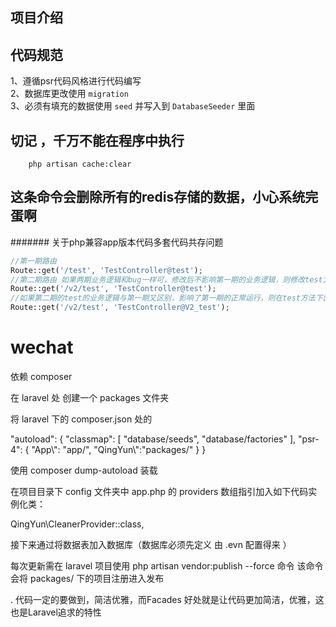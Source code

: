 

## 项目介绍


## 代码规范

1、遵循psr代码风格进行代码编写  
2、数据库更改使用 `migration`  
3、必须有填充的数据使用 `seed` 并写入到 `DatabaseSeeder` 里面

## 切记 ，千万不能在程序中执行
```shell
    php artisan cache:clear
```
## 这条命令会删除所有的redis存储的数据，小心系统完蛋啊

#######  关于php兼容app版本代码多套代码共存问题

```php
//第一期路由
Route::get('/test', 'TestController@test');
//第二期路由 如果两期业务逻辑和bug一样可，修改后不影响第一期的业务逻辑，则修改test方法
Route::get('/v2/test', 'TestController@test');
//如果第二期的test的业务逻辑与第一期又区别，影响了第一期的正常运行，则在test方法下面新建V2_test()方法
Route::get('/v2/test', 'TestController@V2_test');
```

# wechat
依赖 composer

在 laravel 处 创建一个 packages 文件夹

将 laravel 下的 composer.json 处的

"autoload": {
    "classmap": [
        "database/seeds",
        "database/factories"
    ],
    "psr-4": {
        "App\\": "app/",
        "QingYun\\":"packages/"
    }
}

使用 composer dump-autoload 装载

在项目目录下 config 文件夹中 app.php 的 providers 数组指引加入如下代码实例化类：

QingYun\CleanerProvider::class,

接下来通过将数据表加入数据库（数据库必须先定义 由 .evn 配置得来 ）

每次更新需在 laravel 项目使用 php artisan vendor:publish --force 命令 该命令会将 packages/ 下的项目注册进入发布 

. 代码一定的要做到，简洁优雅，而Facades 好处就是让代码更加简洁，优雅，这也是Laravel追求的特性
